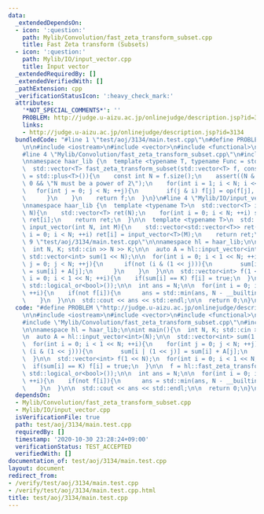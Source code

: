 ```yaml
---
data:
  _extendedDependsOn:
  - icon: ':question:'
    path: Mylib/Convolution/fast_zeta_transform_subset.cpp
    title: Fast Zeta transform (Subsets)
  - icon: ':question:'
    path: Mylib/IO/input_vector.cpp
    title: Input vector
  _extendedRequiredBy: []
  _extendedVerifiedWith: []
  _pathExtension: cpp
  _verificationStatusIcon: ':heavy_check_mark:'
  attributes:
    '*NOT_SPECIAL_COMMENTS*': ''
    PROBLEM: http://judge.u-aizu.ac.jp/onlinejudge/description.jsp?id=3134
    links:
    - http://judge.u-aizu.ac.jp/onlinejudge/description.jsp?id=3134
  bundledCode: "#line 1 \"test/aoj/3134/main.test.cpp\"\n#define PROBLEM \"http://judge.u-aizu.ac.jp/onlinejudge/description.jsp?id=3134\"\
    \n\n#include <iostream>\n#include <vector>\n#include <functional>\n#include <algorithm>\n\
    #line 4 \"Mylib/Convolution/fast_zeta_transform_subset.cpp\"\n#include <cassert>\n\
    \nnamespace haar_lib {\n  template <typename T, typename Func = std::plus<T>>\n\
    \  std::vector<T> fast_zeta_transform_subset(std::vector<T> f, const Func &op\
    \ = std::plus<T>()){\n    const int N = f.size();\n    assert((N & (N - 1)) ==\
    \ 0 && \"N must be a power of 2\");\n    for(int i = 1; i < N; i <<= 1){\n   \
    \   for(int j = 0; j < N; ++j){\n        if(j & i) f[j] = op(f[j], f[j ^ i]);\n\
    \      }\n    }\n    return f;\n  }\n}\n#line 4 \"Mylib/IO/input_vector.cpp\"\n\
    \nnamespace haar_lib {\n  template <typename T>\n  std::vector<T> input_vector(int\
    \ N){\n    std::vector<T> ret(N);\n    for(int i = 0; i < N; ++i) std::cin >>\
    \ ret[i];\n    return ret;\n  }\n\n  template <typename T>\n  std::vector<std::vector<T>>\
    \ input_vector(int N, int M){\n    std::vector<std::vector<T>> ret(N);\n    for(int\
    \ i = 0; i < N; ++i) ret[i] = input_vector<T>(M);\n    return ret;\n  }\n}\n#line\
    \ 9 \"test/aoj/3134/main.test.cpp\"\n\nnamespace hl = haar_lib;\n\nint main(){\n\
    \  int N, K; std::cin >> N >> K;\n\n  auto A = hl::input_vector<int>(N);\n\n \
    \ std::vector<int> sum(1 << N);\n\n  for(int i = 0; i < 1 << N; ++i){\n    for(int\
    \ j = 0; j < N; ++j){\n      if(not (i & (1 << j))){\n        sum[i | (1 << j)]\
    \ = sum[i] + A[j];\n      }\n    }\n  }\n\n  std::vector<int> f(1 << N);\n  for(int\
    \ i = 0; i < 1 << N; ++i){\n    if(sum[i] == K) f[i] = true;\n  }\n\n  f = hl::fast_zeta_transform_subset(f,\
    \ std::logical_or<bool>());\n\n  int ans = N;\n\n  for(int i = 0; i < 1 << N;\
    \ ++i){\n    if(not f[i]){\n      ans = std::min(ans, N - __builtin_popcount(i));\n\
    \    }\n  }\n\n  std::cout << ans << std::endl;\n\n  return 0;\n}\n"
  code: "#define PROBLEM \"http://judge.u-aizu.ac.jp/onlinejudge/description.jsp?id=3134\"\
    \n\n#include <iostream>\n#include <vector>\n#include <functional>\n#include <algorithm>\n\
    #include \"Mylib/Convolution/fast_zeta_transform_subset.cpp\"\n#include \"Mylib/IO/input_vector.cpp\"\
    \n\nnamespace hl = haar_lib;\n\nint main(){\n  int N, K; std::cin >> N >> K;\n\
    \n  auto A = hl::input_vector<int>(N);\n\n  std::vector<int> sum(1 << N);\n\n\
    \  for(int i = 0; i < 1 << N; ++i){\n    for(int j = 0; j < N; ++j){\n      if(not\
    \ (i & (1 << j))){\n        sum[i | (1 << j)] = sum[i] + A[j];\n      }\n    }\n\
    \  }\n\n  std::vector<int> f(1 << N);\n  for(int i = 0; i < 1 << N; ++i){\n  \
    \  if(sum[i] == K) f[i] = true;\n  }\n\n  f = hl::fast_zeta_transform_subset(f,\
    \ std::logical_or<bool>());\n\n  int ans = N;\n\n  for(int i = 0; i < 1 << N;\
    \ ++i){\n    if(not f[i]){\n      ans = std::min(ans, N - __builtin_popcount(i));\n\
    \    }\n  }\n\n  std::cout << ans << std::endl;\n\n  return 0;\n}\n"
  dependsOn:
  - Mylib/Convolution/fast_zeta_transform_subset.cpp
  - Mylib/IO/input_vector.cpp
  isVerificationFile: true
  path: test/aoj/3134/main.test.cpp
  requiredBy: []
  timestamp: '2020-10-30 23:28:24+09:00'
  verificationStatus: TEST_ACCEPTED
  verifiedWith: []
documentation_of: test/aoj/3134/main.test.cpp
layout: document
redirect_from:
- /verify/test/aoj/3134/main.test.cpp
- /verify/test/aoj/3134/main.test.cpp.html
title: test/aoj/3134/main.test.cpp
---
```

